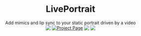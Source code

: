 <div style="display: flex; justify-content: center; align-items: center; text-align: center;">
  <div>
    <h1>LivePortrait</h1>
    <span>Add mimics and lip sync to your static portrait driven by a video</span>
    <br>
    <div style="display: flex; justify-content: center; align-items: center; text-align: center;">
      <a href="https://arxiv.org/pdf/2407.03168"><img src="https://img.shields.io/badge/arXiv-2407.03168-red"></a>
      &nbsp;
      <a href="https://liveportrait.github.io"><img src="https://img.shields.io/badge/Project_Page-LivePortrait-green" alt="Project Page"></a>
      &nbsp;
      <a href="https://github.com/KwaiVGI/LivePortrait"><img src="https://img.shields.io/badge/Github-Code-blue"></a>
      &nbsp;
      <a href="https://github.com/KwaiVGI/LivePortrait"><img src="https://img.shields.io/github/stars/KwaiVGI/LivePortrait
      "></a>
    </div>
  </div>
</div>
